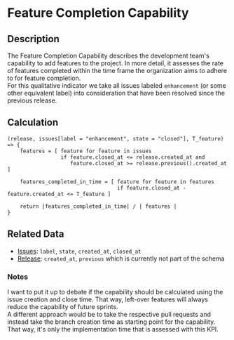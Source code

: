 # Feature Completion Capability

## Description
The Feature Completion Capability describes the development team's capability to add features to the project. In more detail, it assesses the rate of features completed within the time frame the organization aims to adhere to for feature completion.  
For this qualitative indicator we take all issues labeled `enhancement` (or some other equivalent label) into consideration that have been resolved since the previous release.

## Calculation
```
(release, issues[label = "enhancement", state = "closed"], T_feature) => {
    features = [ feature for feature in issues 
                 if feature.closed_at <= release.created_at and 
                    feature.closed_at >= release.previous().created_at ]

    features_completed_in_time = [ feature for feature in features
                                   if feature.closed_at - feature.created_at <= T_feature ]

    return |features_completed_in_time| / | features | 
}
```

## Related Data
- [Issues](Issue.md): `label`, `state`, `created_at`, `closed_at`
- [Release](Release.md): `created_at`, `previous` which is currently not part of the schema

### Notes
I want to put it up to debate if the capability should be calculated using the issue creation and close time. That way, left-over features will always reduce the capability of future sprints.  
A different approach would be to take the respective pull requests and instead take the branch creation time as starting point for the capability. That way, it's only the implementation time that is assessed with this KPI.